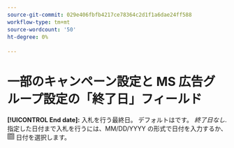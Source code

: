 ```yaml
---
source-git-commit: 029e406fbfb4217ce78364c2d1f1a6dae24ff588
workflow-type: tm+mt
source-wordcount: '50'
ht-degree: 0%

---
```

# 一部のキャンペーン設定と MS 広告グループ設定の「終了日」フィールド

**[!UICONTROL End date]:** 入札を行う最終日。 デフォルトはです。 *終了日なし*. 指定した日付まで入札を行うには、MM/DD/YYYY の形式で日付を入力するか、 ![カレンダー](/help/search-social-commerce/assets/calendar.png) 日付を選択します。
